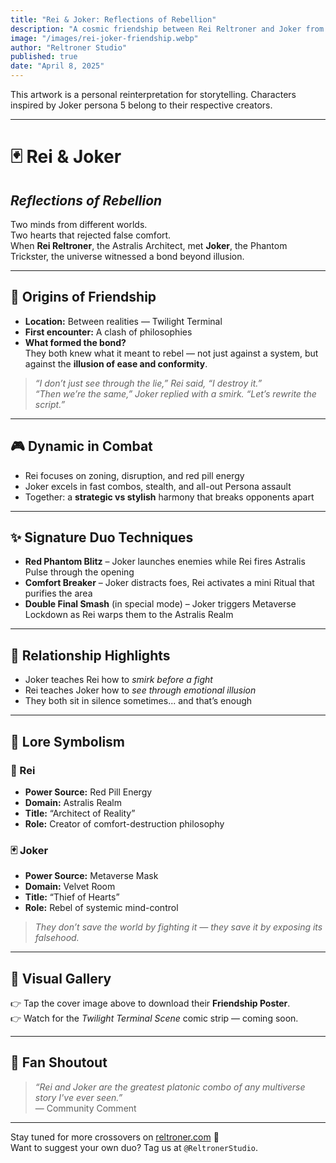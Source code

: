 ```yaml
---
title: "Rei & Joker: Reflections of Rebellion"
description: "A cosmic friendship between Rei Reltroner and Joker from Persona 5. Together, they reflect each other's inner strength in a bond forged beyond illusion."
image: "/images/rei-joker-friendship.webp"
author: "Reltroner Studio"
published: true
date: "April 8, 2025"
---
```

This artwork is a personal reinterpretation for storytelling. Characters inspired by Joker persona 5 belong to their respective creators.

---

# 🃏 Rei & Joker  
## *Reflections of Rebellion*

Two minds from different worlds.  
Two hearts that rejected false comfort.  
When **Rei Reltroner**, the Astralis Architect, met **Joker**, the Phantom Trickster, the universe witnessed a bond beyond illusion.

---

## 🌌 Origins of Friendship

- **Location:** Between realities — Twilight Terminal  
- **First encounter:** A clash of philosophies  
- **What formed the bond?**  
  They both knew what it meant to rebel — not just against a system, but against the **illusion of ease and conformity**.

> *“I don’t just see through the lie,” Rei said, “I destroy it.”*  
> *“Then we’re the same,” Joker replied with a smirk. “Let’s rewrite the script.”*

---

## 🎮 Dynamic in Combat

- Rei focuses on zoning, disruption, and red pill energy  
- Joker excels in fast combos, stealth, and all-out Persona assault  
- Together: a **strategic vs stylish** harmony that breaks opponents apart

---

## ✨ Signature Duo Techniques

- **Red Phantom Blitz** – Joker launches enemies while Rei fires Astralis Pulse through the opening  
- **Comfort Breaker** – Joker distracts foes, Rei activates a mini Ritual that purifies the area  
- **Double Final Smash** (in special mode) – Joker triggers Metaverse Lockdown as Rei warps them to the Astralis Realm

---

## 🎴 Relationship Highlights

- Joker teaches Rei how to *smirk before a fight*  
- Rei teaches Joker how to *see through emotional illusion*  
- They both sit in silence sometimes... and that’s enough

---

## 🧠 Lore Symbolism

### 🔺 Rei  
- **Power Source:** Red Pill Energy  
- **Domain:** Astralis Realm  
- **Title:** “Architect of Reality”  
- **Role:** Creator of comfort-destruction philosophy  

### 🃏 Joker  
- **Power Source:** Metaverse Mask  
- **Domain:** Velvet Room  
- **Title:** “Thief of Hearts”  
- **Role:** Rebel of systemic mind-control  

> *They don’t save the world by fighting it — they save it by exposing its falsehood.*

---

## 📸 Visual Gallery

👉 Tap the cover image above to download their **Friendship Poster**.  
👉 Watch for the *Twilight Terminal Scene* comic strip — coming soon.

---

## 📣 Fan Shoutout

> *“Rei and Joker are the greatest platonic combo of any multiverse story I've ever seen.”*  
— Community Comment

---

Stay tuned for more crossovers on [reltroner.com](https://reltroner.com) 💫  
Want to suggest your own duo? Tag us at `@ReltronerStudio`.

